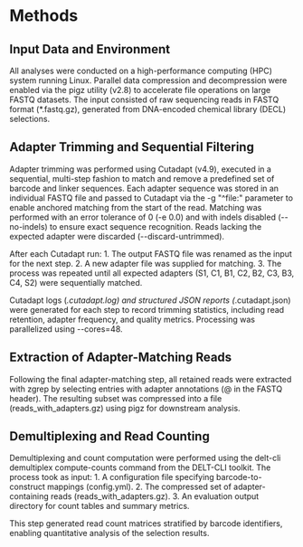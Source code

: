 # Methods

## Input Data and Environment

All analyses were conducted on a high-performance computing (HPC) system running Linux. Parallel data compression and decompression were enabled via the pigz utility (v2.8) to accelerate file operations on large FASTQ datasets. The input consisted of raw sequencing reads in FASTQ format (*.fastq.gz), generated from DNA-encoded chemical library (DECL) selections.

## Adapter Trimming and Sequential Filtering

Adapter trimming was performed using Cutadapt (v4.9), executed in a sequential, multi-step fashion to match and remove a predefined set of barcode and linker sequences. Each adapter sequence was stored in an individual FASTQ file and passed to Cutadapt via the -g "^file:<path>" parameter to enable anchored matching from the start of the read. Matching was performed with an error tolerance of 0 (-e 0.0) and with indels disabled (--no-indels) to ensure exact sequence recognition. Reads lacking the expected adapter were discarded (--discard-untrimmed).

After each Cutadapt run:
	1.	The output FASTQ file was renamed as the input for the next step.
	2.	A new adapter file was supplied for matching.
	3.	The process was repeated until all expected adapters (S1, C1, B1, C2, B2, C3, B3, C4, S2) were sequentially matched.

Cutadapt logs (*.cutadapt.log) and structured JSON reports (*.cutadapt.json) were generated for each step to record trimming statistics, including read retention, adapter frequency, and quality metrics. Processing was parallelized using --cores=48.

## Extraction of Adapter-Matching Reads

Following the final adapter-matching step, all retained reads were extracted with zgrep by selecting entries with adapter annotations (@ in the FASTQ header). The resulting subset was compressed into a file (reads_with_adapters.gz) using pigz for downstream analysis.

## Demultiplexing and Read Counting

Demultiplexing and count computation were performed using the delt-cli demultiplex compute-counts command from the DELT-CLI toolkit. The process took as input:
	1.	A configuration file specifying barcode-to-construct mappings (config.yml).
	2.	The compressed set of adapter-containing reads (reads_with_adapters.gz).
	3.	An evaluation output directory for count tables and summary metrics.

This step generated read count matrices stratified by barcode identifiers, enabling quantitative analysis of the selection results.

